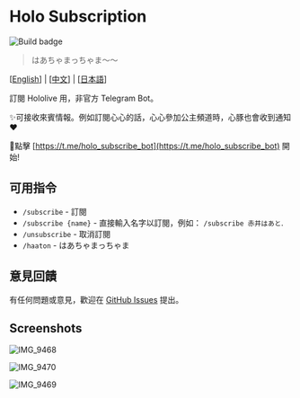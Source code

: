 # Holo Subscription
![Build badge](https://github.com/wabilin/holo-subscription/workflows/Build/badge.svg)
> はあちゃまっちゃま〜〜

\[[English](https://wabilin.github.io/holo-subscription/)\] | \[[中文](https://wabilin.github.io/holo-subscription/docs/zh-tw)\] | \[[日本語](https://wabilin.github.io/holo-subscription/docs/ja)\]

訂閱 Hololive 用，非官方 Telegram Bot。

✨可接收來賓情報。例如訂閱心心的話，心心參加公主頻道時，心豚也會收到通知 ♥️

🚀點擊 [https://t.me/holo_subscribe_bot](https://t.me/holo_subscribe_bot) 開始!

## 可用指令

- `/subscribe` - 訂閱
- `/subscribe {name}` - 直接輸入名字以訂閱，例如： `/subscribe 赤井はあと`.
- `/unsubscribe` - 取消訂閱
- `/haaton` - はあちゃまっちゃま

## 意見回饋
有任何問題或意見，歡迎在 [GitHub Issues](https://github.com/wabilin/holo-subscription/issues) 提出。

## Screenshots

![IMG_9468](https://user-images.githubusercontent.com/2549826/89192999-4d084680-d5e0-11ea-935f-fdbf5e78ae42.jpg)

![IMG_9470](https://user-images.githubusercontent.com/2549826/89193027-55f91800-d5e0-11ea-9f5b-5b1f237cc47b.jpg)

![IMG_9469](https://user-images.githubusercontent.com/2549826/89193014-51346400-d5e0-11ea-9050-0314b9745209.jpg)
